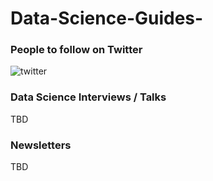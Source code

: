 # Data-Science-Guides-

### People to follow on Twitter 
![twitter](https://user-images.githubusercontent.com/40616129/60222559-9b221680-9832-11e9-9597-39ab3a4526c3.jpg)


### Data Science Interviews / Talks 
TBD

### Newsletters
TBD
